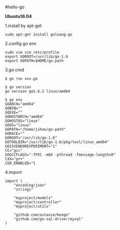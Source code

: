 #hello-go

 **Ubuntu16.04** 

1.install by apt-get
```
sudo apt-get install goloang-go
```
2.config go env
```
sudo vim vim /etc/profile
export GOROOT=/usr/lib/go-1.6
export GOPATH=$HOME/go-path
```
3.go cmd
```
$ go run xxx.go
```
```
$ go version
go version go1.6.2 linux/amd64
```
```
$ go env
GOARCH="amd64"
GOBIN=""
GOEXE=""
GOHOSTARCH="amd64"
GOHOSTOS="linux"
GOOS="linux"
GOPATH="/home/jihao/go-path"
GORACE=""
GOROOT="/usr/lib/go-1.6"
GOTOOLDIR="/usr/lib/go-1.6/pkg/tool/linux_amd64"
GO15VENDOREXPERIMENT="1"
CC="gcc"
GOGCCFLAGS="-fPIC -m64 -pthread -fmessage-length=0"
CXX="g++"
CGO_ENABLED="1
```
4.import
```
import (
    "encoding/json"
    "strings"

    "myproject/models"
    "myproject/controller"
    "myproject/utils"

    "github.com/astaxie/beego"
    "github.com/go-sql-driver/mysql"
)   
```